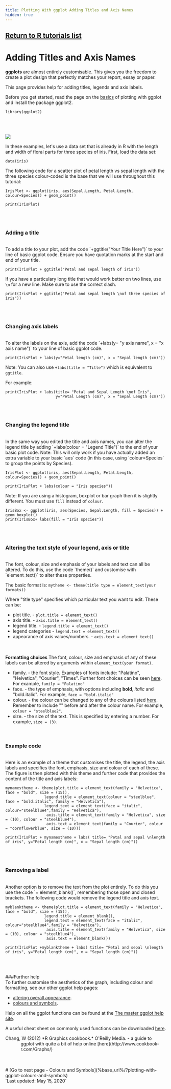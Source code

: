 ```yaml
---
title: Plotting With ggplot Adding Titles and Axis Names
hidden: true
---
```

## [Return to R tutorials list](%base_url%/?r-language)

# Adding Titles and Axis Names

**ggplots** are almost entirely customisable. This gives you the freedom to create a plot design that perfectly matches your report, essay or paper. 

This page provides help for adding titles, legends and axis labels.

Before you get started, read the page on the [basics](%base_url%/?plotting-with-ggplot-the-basics/) of plotting with ggplot and install the package ggplot2.

```{r,warning=F}
library(ggplot2)
```
<br><br>

![](%theme_url%/img/ggplot1_basics_image.jpg)

In these examples, let's use a data set that is already in R with the length and width of floral parts for three species of iris. First, load the data set:

```{r}
data(iris)
```

The following code for a scatter plot of petal length vs sepal length with the three species colour-coded is the base that we will use throughout this tutorial:

```{r, echo=TRUE}
IrisPlot <- ggplot(iris, aes(Sepal.Length, Petal.Length, colour=Species)) + geom_point() 
```

```{r,echo=F}
print(IrisPlot)
```
<br><br>

### Adding a title
<br>
To add a title to your plot, add the code `+ggtitle("Your Title Here")` to your line of basic ggplot code. Ensure you have quotation marks at the start and end of your title. 

```{r echo=TRUE}
print(IrisPlot + ggtitle("Petal and sepal length of iris"))
```

If you have a particulary long title that would work better on two lines, use `\n` for a new line. Make sure to use the correct slash. 

```{r echo=TRUE}
print(IrisPlot + ggtitle("Petal and sepal length \nof three species of iris"))
```
<br><br>

### Changing axis labels
<br>
To alter the labels on the axis, add the code `+labs(y= "y axis name", x = "x axis name")` to your line of basic ggplot code.

```{r echo=TRUE}
print(IrisPlot + labs(y="Petal length (cm)", x = "Sepal length (cm)"))
```

Note: You can also use `+labs(title = "Title")` which is equivalent to `ggtitle`.

For example:
```{r eval=F}
print(IrisPlot + labs(title= "Petal and Sepal Length \nof Iris",
                      y="Petal Length (cm)", x = "Sepal Length (cm)"))
```
<br><br>

### Changing the legend title
<br>
In the same way you edited the title and axis names, you can alter the legend title by adding `+labs(colour = "Legend Title")` to the end of your basic plot code. Note: This will only work if you have actually added an extra variable to your basic `aes` code (in this case, using `colour=Species` to group the points by Species).

```{r}
IrisPlot <- ggplot(iris, aes(Sepal.Length, Petal.Length, colour=Species)) + geom_point()

print(IrisPlot + labs(colour = "Iris species"))
```

Note: If you are using a histogram, boxplot or bar graph then it is slightly different. You must use `fill` instead of `colour`.

```{r,eval =F}
IrisBox <- ggplot(iris, aes(Species, Sepal.Length, fill = Species)) + geom_boxplot()
print(IrisBox+ labs(fill = "Iris species"))
```
<br><br>

### Altering the text style of your legend, axis or title
<br>
The font, colour, size and emphasis of your labels and text can all be altered. To do this, use the code `theme()` and customise with `element_text()` to alter these properties. 

The basic format is: `mytheme <- theme(title type = element_text(your formats))`

Where "title type" specifies which particular text you want to edit. These can be:

* plot title. - `plot.title = element_text()`  
* axis title. - `axis.title = element_text()`  
* legend title. - `legend.title = element_text()`  
* legend categories - `legend.text = element_text()`  
* appearance of axis values/numbers. - `axis.text = element_text()`  
<br><br>

**Formatting choices**
The font, colour, size and emphasis of any of these labels can be altered by arguments within `element_text(your format)`. 

* family. - the font style. Examples of fonts include: "Palatino", "Helvetica", "Courier", "Times". Further font choices can be seen 
[here](http://www.cookbook-r.com/Graphs/Fonts/). For example, `family = "Palatino"`  
* face. - the type of emphasis, with options including **bold**, *italic* and "bold.italic". For example, `face = "bold.italic"`  
* colour. - the colour can be changed to any of the colours listed [here](http://www.stat.columbia.edu/~tzheng/files/Rcolor.pdf). Remember to include "" before and after the colour name. For example, `colour = "steelblue2"`.  
* size. - the size of the text. This is specified by entering a number. For example, `size = (3)`.  
<br><br>

### Example code
<br>
Here is an example of a theme that customises the title, the legend, the axis labels and specifies the font, emphasis, size and colour of each of these. The figure is then plotted with this theme and further code that provides the content of the title and axis labels:

```{r,warning=F}
mynamestheme <- theme(plot.title = element_text(family = "Helvetica", face = "bold", size = (15)), 
                 legend.title = element_text(colour = "steelblue",  face = "bold.italic", family = "Helvetica"), 
                 legend.text = element_text(face = "italic", colour="steelblue4",family = "Helvetica"), 
                  axis.title = element_text(family = "Helvetica", size = (10), colour = "steelblue4"),
                  axis.text = element_text(family = "Courier", colour = "cornflowerblue", size = (10)))
  
print(IrisPlot + mynamestheme + labs( title= "Petal and sepal \nlength of iris", y="Petal length (cm)", x = "Sepal length (cm)"))
```
<br><br>

### Removing a label
<br>
Another option is to remove the text from the plot entirely. To do this you use the code `= element_blank()`, remembering those open and closed brackets. The following code would remove the legend title and axis text.

```{r,eval=F}
myblanktheme <- theme(plot.title = element_text(family = "Helvetica", face = "bold", size = (15)), 
                 legend.title = element_blank(), 
                 legend.text = element_text(face = "italic", colour="steelblue4",family = "Helvetica"), 
                  axis.title = element_text(family = "Helvetica", size = (10), colour = "steelblue4"),
                  axis.text = element_blank())
  
print(IrisPlot +myblanktheme + labs( title= "Petal and sepal \nlength of iris", y="Petal length (cm)", x = "Sepal length (cm)"))
```
<br><br>

###Further help
<br>
To further customise the aesthetics of the graph, including colour and formatting, see our other ggplot help pages:  
* [altering overall appearance](%base_url%/?plotting-with-ggplot-altering-the-overall-appearance/).  
* [colours and symbols](%base_url%/?plotting-with-ggplot-colours-and-symbols/).
   
Help on all the ggplot functions can be found at the [The master ggplot help site](http://docs.ggplot2.org/current/).

A useful cheat sheet on commonly used functions can be downloaded [here](https://www.rstudio.com/wp-content/uploads/2015/03/ggplot2-cheatsheet.pdf).

<p style="margin-left: .5in; text-indent: -.5in;">Chang, W (2012) *R Graphics cookbook.* O'Reilly Media. - a guide to ggplot with quite a bit of help online [here](http://www.cookbook-r.com/Graphs/)</p>
<br><br>
# [Go to next page - Colours and Symbols](%base_url%/?plotting-with-ggplot-colours-and-symbols)

<br>
`Last updated: May 15, 2020`